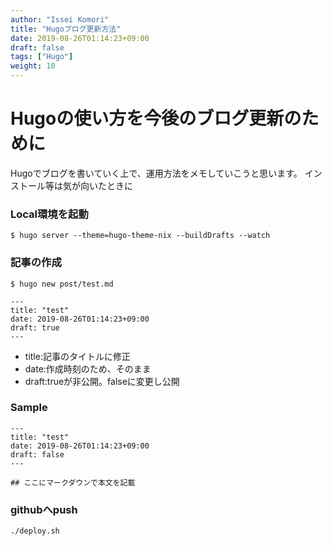 ```yaml
---
author: "Issei Komori"
title: "Hugoブログ更新方法"
date: 2019-08-26T01:14:23+09:00
draft: false
tags: ["Hugo"]
weight: 10
---
```

# Hugoの使い方を今後のブログ更新のために
Hugoでブログを書いていく上で、運用方法をメモしていこうと思います。
インストール等は気が向いたときに

### Local環境を起動
~~~
$ hugo server --theme=hugo-theme-nix --buildDrafts --watch
~~~

### 記事の作成
~~~
$ hugo new post/test.md
~~~

~~~
---
title: "test"
date: 2019-08-26T01:14:23+09:00
draft: true
---
~~~

- title:記事のタイトルに修正
- date:作成時刻のため、そのまま
- draft:trueが非公開。falseに変更し公開

### Sample

~~~
---
title: "test"
date: 2019-08-26T01:14:23+09:00
draft: false
---

## ここにマークダウンで本文を記載

~~~

### githubへpush

~~~
./deploy.sh
~~~
